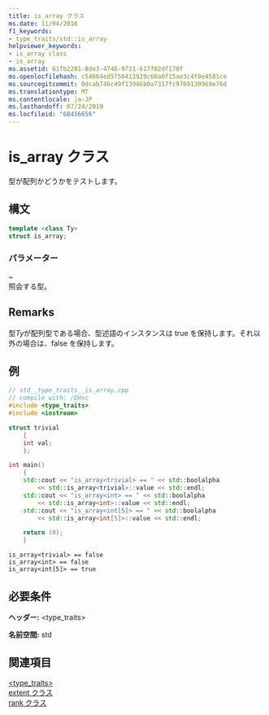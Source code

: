 ```yaml
---
title: is_array クラス
ms.date: 11/04/2016
f1_keywords:
- type_traits/std::is_array
helpviewer_keywords:
- is_array class
- is_array
ms.assetid: 61fb2201-8de3-4746-9721-617f02df170f
ms.openlocfilehash: c54664ed5f56411929c60a0f15ae3c4f0e4581ce
ms.sourcegitcommit: 0dcab746c49f13946b0a7317fc9769130969e76d
ms.translationtype: MT
ms.contentlocale: ja-JP
ms.lasthandoff: 07/24/2019
ms.locfileid: "68456656"
---
```

# <a name="isarray-class"></a>is_array クラス

型が配列かどうかをテストします。

## <a name="syntax"></a>構文

```cpp
template <class Ty>
struct is_array;
```

### <a name="parameters"></a>パラメーター

*~* \
照会する型。

## <a name="remarks"></a>Remarks

型*Ty*が配列型である場合、型述語のインスタンスは true を保持します。それ以外の場合は、false を保持します。

## <a name="example"></a>例

```cpp
// std__type_traits__is_array.cpp
// compile with: /EHsc
#include <type_traits>
#include <iostream>

struct trivial
    {
    int val;
    };

int main()
    {
    std::cout << "is_array<trivial> == " << std::boolalpha
        << std::is_array<trivial>::value << std::endl;
    std::cout << "is_array<int> == " << std::boolalpha
        << std::is_array<int>::value << std::endl;
    std::cout << "is_array<int[5]> == " << std::boolalpha
        << std::is_array<int[5]>::value << std::endl;

    return (0);
    }
```

```Output
is_array<trivial> == false
is_array<int> == false
is_array<int[5]> == true
```

## <a name="requirements"></a>必要条件

**ヘッダー:** \<type_traits>

**名前空間:** std

## <a name="see-also"></a>関連項目

[<type_traits>](../standard-library/type-traits.md)\
[extent クラス](../standard-library/extent-class.md)\
[rank クラス](../standard-library/rank-class.md)
